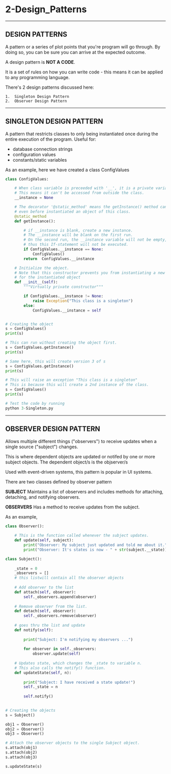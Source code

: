 
# 2-Design_Patterns
____________________________________________________________

<!--  2021-01-04 04:48:04 -->

## DESIGN PATTERNS ##

A pattern or a series of plot points that you're program will go through. By doing so, you can be sure you can arrive at the expected outcome.

A design pattern is **NOT A CODE**.

It is a set of rules on how you can write code - this means it can be applied to any programming language.

There's 2 design patterns discussed here:

    1.  Singleton Design Pattern
    2.  Observer Design Pattern 

_________________________________________________________

## SINGLETON DESIGN PATTERN ##

A pattern that restricts classes to only being instantiated once during the entire execution of the program.
Useful for: 

- database connection strings
- configuration values
- constants/static variables

As an example, here we have created a class ConfigValues

```python
class ConfigValues:

    # When class variable is preceeded with '__', it is a private variable.
    # This means it can't be accessed from outside the class.
    __instance = None

    # The decorator '@static_method' means the getInstance() method can be executed
    # even before instantiated an object of this class.
    @static_method
    def getInstance():

        # if __instance is blank, create a new instance.
        # The __instance will be blank on the first run.
        # On the second run, the __instance variable will not be empty,
        # thus this If-statement will not be executed.
        if ConfigValues.__instance == None:
            ConfigValues()
        return  ConfigValues.__instance

    # Initialize the object.
    # Note that this constructor prevents you from instantiating a new value 
    # for the instantiated object
    def __init__(self):
        """Virtually private constructor"""

        if ConfigValues.__instance != None:
            raise Exception("This class is a singleton")
        else:
            ConfigValues.__instance = self


# Creating the object
s = ConfigValues()                         
print(s)

# This can run without creating the object first.
s = ConfigValues.getInstance()              
print(s)                                      

# Same here, this will create version 3 of s 
s = ConfigValues.getInstance()              
print(s)

# This will raise an exception "This class is a singleton" 
# This is because this will create a 2nd instance of the class.
s = ConfigValues()                          
print(s)                                      

# Test the code by running      
python 3-Singleton.py
```
______________________________________________________

## OBSERVER DESIGN PATTERN ##

Allows multiple different things ("observers") to receive updates when a single source ("subject") changes.

This is where dependent objects are updated or notifed by one or more subject objects. The dependent object/s is the objserver/s

Used with event-driven systems, this pattern is popular in UI systems.

There are two classes defined by observer pattern

**SUBJECT**
Maintains a list of observers and includes methods for attaching, detaching, and notifying observers.

**OBSERVERS**
Has a method to receive updates from the subject.

As an example,

```python
class Observer():
    
    # This is the function called whenever the subject updates.
    def update(self, subject):
        print("Observer: My subject just updated and told me about it.")
        print("Observer: It's states is now - " + str(subject.__state))

class Subject():
    
    _state = 0
    _observers = []         
    # this listwill contain all the observer objects
    
    # Add observer to the list
    def attach(self, observer):
        self._observers.append(observer)
    
    # Remove observer from the list.
    def detach(self, observer):
        self._observers.remove(observer)
    
    # goes thru the list and update
    def notify(self):
        
        print("Subject: I'm notifying my observers ...")
        
        for observer in self._observers:
            observer.update(self)
    
    # Updates state, which changes the _state to variable n.
    # This also calls the notify() function.
    def updateState(self, n):
        
        print("Subject: I have received a state update!")
        self._state = n
        
        self.notify()
        

# Creating the objects
s = Subject()

obj1 = Observer()
obj2 = Observer()
obj3 = Observer()

# Attach the observer objects to the single Subject object.
s.attach(obj1)
s.attach(obj2)
s.attach(obj3)

s.updateState(s)


